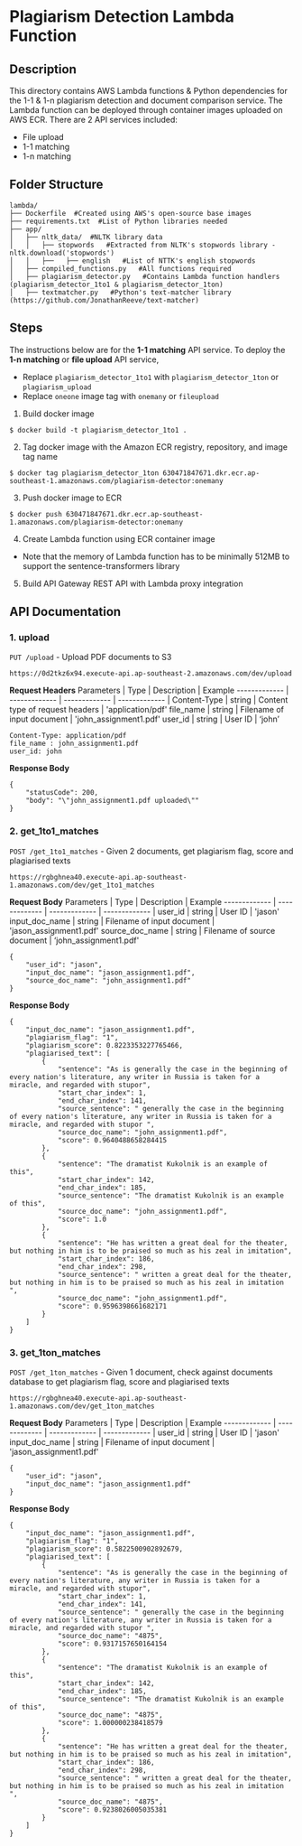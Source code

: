# Plagiarism Detection Lambda Function

## Description
This directory contains AWS Lambda functions & Python dependencies for the 1-1 & 1-n plagiarism detection and document comparison service. The Lambda function can be deployed through container images uploaded on AWS ECR. There are 2 API services included:
- File upload
- 1-1 matching
- 1-n matching

## Folder Structure
```
lambda/
├── Dockerfile  #Created using AWS's open-source base images
├── requirements.txt  #List of Python libraries needed
├── app/  
│   ├── nltk_data/  #NLTK library data
│   │   ├── stopwords   #Extracted from NLTK's stopwords library - nltk.download('stopwords')
│   │   ├──   ├── english   #List of NTTK's english stopwords
│   ├── compiled_functions.py   #All functions required
│   ├── plagiarism_detector.py   #Contains Lambda function handlers (plagiarism_detector_1to1 & plagiarism_detector_1ton)
│   ├── textmatcher.py   #Python's text-matcher library (https://github.com/JonathanReeve/text-matcher)
```

## Steps
The instructions below are for the **1-1 matching** API service. To deploy the **1-n matching** or **file upload** API service,
- Replace `plagiarism_detector_1to1` with `plagiarism_detector_1ton` or `plagiarism_upload`
- Replace `oneone` image tag with `onemany` or `fileupload`

1. Build docker image
```
$ docker build -t plagiarism_detector_1to1 .
```

2. Tag docker image with the Amazon ECR registry, repository, and image tag name
```
$ docker tag plagiarism_detector_1ton 630471847671.dkr.ecr.ap-southeast-1.amazonaws.com/plagiarism-detector:onemany
```

3. Push docker image to ECR
```
$ docker push 630471847671.dkr.ecr.ap-southeast-1.amazonaws.com/plagiarism-detector:onemany
```

4. Create Lambda function using ECR container image

- Note that the memory of Lambda function has to be minimally 512MB to support the sentence-transformers library

5. Build API Gateway REST API with Lambda proxy integration 

## API Documentation

### 1. upload
`PUT /upload` - Upload PDF documents to S3
```
https://0d2tkz6x94.execute-api.ap-southeast-2.amazonaws.com/dev/upload
```
**Request Headers**
Parameters  | Type | Description | Example
------------- | ------------- | ------------- | ------------- |
Content-Type | string | Content type of request headers | 'application/pdf'
file_name  | string  | Filename of input document   | 'john_assignment1.pdf'
user_id | string  | User ID  | ‘john’

```
Content-Type: application/pdf
file_name : john_assignment1.pdf
user_id: john
```

**Response Body**
```
{
    "statusCode": 200,
    "body": "\"john_assignment1.pdf uploaded\""
}
```

### 2. get_1to1_matches
`POST /get_1to1_matches` - Given 2 documents, get plagiarism flag, score and plagiarised texts
```
https://rgbghnea40.execute-api.ap-southeast-1.amazonaws.com/dev/get_1to1_matches
```
**Request Body**
Parameters  | Type | Description | Example
------------- | ------------- | ------------- | ------------- |
user_id | string | User ID | 'jason'
input_doc_name  | string  | Filename of input document  | 'jason_assignment1.pdf'
source_doc_name | string  | Filename of source document  | ‘john_assignment1.pdf'

```
{
    "user_id": "jason",
    "input_doc_name": "jason_assignment1.pdf",
    "source_doc_name": "john_assignment1.pdf"
}
```

**Response Body**
```
{
    "input_doc_name": "jason_assignment1.pdf",
    "plagiarism_flag": "1",
    "plagiarism_score": 0.8223353227765466,
    "plagiarised_text": [
        {
            "sentence": "As is generally the case in the beginning of every nation's literature, any writer in Russia is taken for a miracle, and regarded with stupor",
            "start_char_index": 1,
            "end_char_index": 141,
            "source_sentence": " generally the case in the beginning of every nation's literature, any writer in Russia is taken for a miracle, and regarded with stupor ",
            "source_doc_name": "john_assignment1.pdf",
            "score": 0.9640488658284415
        },
        {
            "sentence": "The dramatist Kukolnik is an example of this",
            "start_char_index": 142,
            "end_char_index": 185,
            "source_sentence": "The dramatist Kukolnik is an example of this",
            "source_doc_name": "john_assignment1.pdf",
            "score": 1.0
        },
        {
            "sentence": "He has written a great deal for the theater, but nothing in him is to be praised so much as his zeal in imitation",
            "start_char_index": 186,
            "end_char_index": 298,
            "source_sentence": " written a great deal for the theater, but nothing in him is to be praised so much as his zeal in imitation ",
            "source_doc_name": "john_assignment1.pdf",
            "score": 0.9596398661682171
        }
    ]
}
```

### 3. get_1ton_matches
`POST /get_1ton_matches` - Given 1 document, check against documents database to get plagiarism flag, score and plagiarised texts
```
https://rgbghnea40.execute-api.ap-southeast-1.amazonaws.com/dev/get_1ton_matches
```
**Request Body**
Parameters  | Type | Description | Example
------------- | ------------- | ------------- | ------------- |
user_id | string | User ID | 'jason'
input_doc_name  | string  | Filename of input document  | 'jason_assignment1.pdf'

```
{
    "user_id": "jason",
    "input_doc_name": "jason_assignment1.pdf"
}
```

**Response Body**
```
{
    "input_doc_name": "jason_assignment1.pdf",
    "plagiarism_flag": "1",
    "plagiarism_score": 0.5822500902892679,
    "plagiarised_text": [
        {
            "sentence": "As is generally the case in the beginning of every nation's literature, any writer in Russia is taken for a miracle, and regarded with stupor",
            "start_char_index": 1,
            "end_char_index": 141,
            "source_sentence": " generally the case in the beginning of every nation's literature, any writer in Russia is taken for a miracle, and regarded with stupor ",
            "source_doc_name": "4875",
            "score": 0.9317157650164154
        },
        {
            "sentence": "The dramatist Kukolnik is an example of this",
            "start_char_index": 142,
            "end_char_index": 185,
            "source_sentence": "The dramatist Kukolnik is an example of this",
            "source_doc_name": "4875",
            "score": 1.000000238418579
        },
        {
            "sentence": "He has written a great deal for the theater, but nothing in him is to be praised so much as his zeal in imitation",
            "start_char_index": 186,
            "end_char_index": 298,
            "source_sentence": " written a great deal for the theater, but nothing in him is to be praised so much as his zeal in imitation ",
            "source_doc_name": "4875",
            "score": 0.9238026005035381
        }
    ]
}
```
